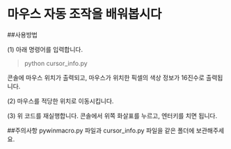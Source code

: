 # 마우스 자동 조작을 배워봅시다

##사용방법

(1) 아래 명령어를 입력합니다.
> python cursor_info.py

콘솔에 마우스 위치가 출력되고, 마우스가 위치한 픽셀의 색상 정보가 16진수로 출력됩니다.

(2) 마우스를 적당한 위치로 이동시킵니다.

(3) 위 코드를 재실행합니다. 콘솔에서 위쪽 화살표를 누르고, 엔터키를 치면 됩니다.

##주의사항
pywinmacro.py 파일과 cursor_info.py 파일을 같은 폴더에 보관해주세요.